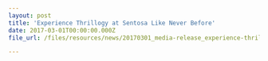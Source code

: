 ```yaml
---
layout: post
title: 'Experience Thrillogy at Sentosa Like Never Before'
date: 2017-03-01T00:00:00.000Z
file_url: /files/resources/news/20170301_media-release_experience-thrillogy-at-sentosa-like-never-before.pdf

---
```

